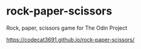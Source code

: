 # rock-paper-scissors
Rock, paper, scissors game for The Odin Project

https://codecat3691.github.io/rock-paper-scissors/
